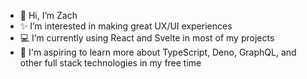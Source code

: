 - 👋 Hi, I’m Zach
- ✨ I’m interested in making great UX/UI experiences
- 💻 I’m currently using React and Svelte in most of my projects
- 📖 I'm aspiring to learn more about TypeScript, Deno, GraphQL, and other full stack technologies in my free time

<!---
zneib/zneib is a ✨ special ✨ repository because its `README.md` (this file) appears on your GitHub profile.
You can click the Preview link to take a look at your changes.
--->
